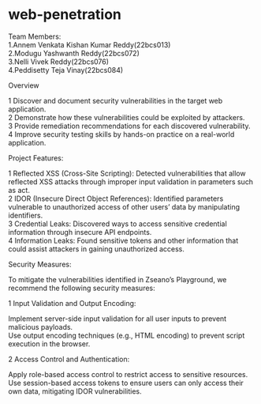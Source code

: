 # web-penetration
Team Members:<br>
1.Annem Venkata Kishan Kumar Reddy(22bcs013)<br>
2.Modugu Yashwanth Reddy(22bcs072)<br>
3.Nelli Vivek Reddy(22bcs076)  
4.Peddisetty Teja Vinay(22bcs084)<br>

Overview<br>

1 Discover and document security vulnerabilities in the target web application.<br>
2 Demonstrate how these vulnerabilities could be exploited by attackers.<br>
3 Provide remediation recommendations for each discovered vulnerability.<br>
4 Improve security testing skills by hands-on practice on a real-world application.<br>

Project Features:

1 Reflected XSS (Cross-Site Scripting): Detected vulnerabilities that allow reflected XSS attacks through improper input validation in parameters such as act.<br>
2 IDOR (Insecure Direct Object References): Identified parameters vulnerable to unauthorized access of other users’ data by manipulating identifiers.<br>
3 Credential Leaks: Discovered ways to access sensitive credential information through insecure API endpoints.<br>
4 Information Leaks: Found sensitive tokens and other information that could assist attackers in gaining unauthorized access.<br>

Security Measures:

To mitigate the vulnerabilities identified in Zseano’s Playground, we recommend the following security measures:

1 Input Validation and Output Encoding:<br>

Implement server-side input validation for all user inputs to prevent malicious payloads.<br>
Use output encoding techniques (e.g., HTML encoding) to prevent script execution in the browser.<br>

2 Access Control and Authentication:<br>

Apply role-based access control to restrict access to sensitive resources.<br>
Use session-based access tokens to ensure users can only access their own data, mitigating IDOR vulnerabilities.<br>

